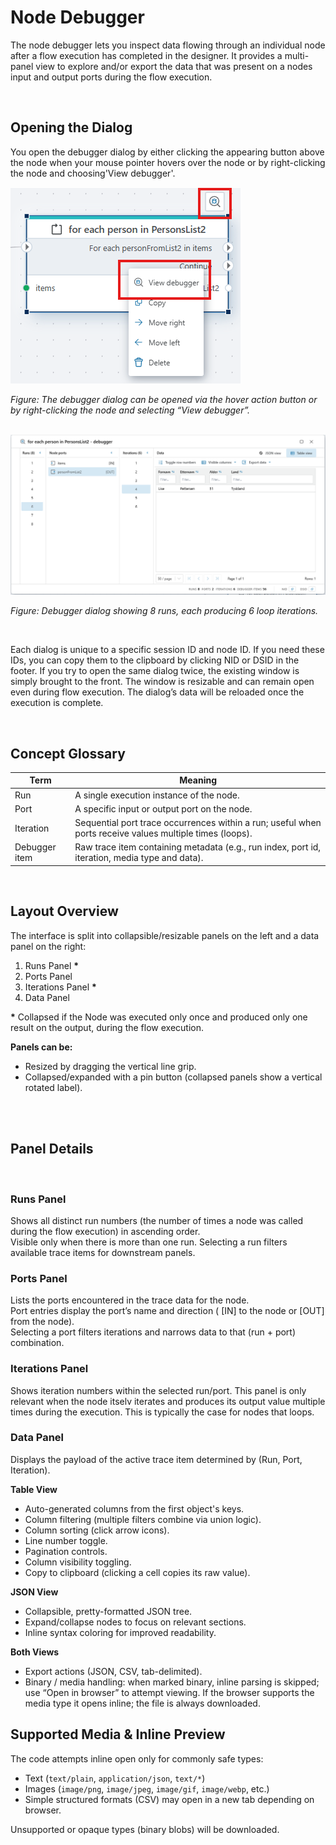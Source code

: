 # Node Debugger

The node debugger lets you inspect data flowing through an individual node after a flow execution has completed in the designer. It provides a multi-panel view to explore and/or export the data that was present on a nodes input and output ports during the flow execution.

<br>

## Opening the Dialog

You open the debugger dialog by either clicking the appearing button above the node when your mouse pointer hovers over the node or by right-clicking the node and choosing'View debugger'.

<img src="../../../../images/debugger-open.png" alt="Opening debugger dialog">
<p><em>Figure: The debugger dialog can be opened via the hover action button or by right-clicking the node and selecting “View debugger”.</em></p>

<br>


<img src="../../../../images/debugger-overview-full.png" alt="Debugger dialog with runs and iterations">
<p><em>Figure: Debugger dialog showing 8 runs, each producing 6 loop iterations.</em></p>

<br>

Each dialog is unique to a specific session ID and node ID. If you need these IDs, you can copy them to the clipboard by clicking NID or DSID in the footer. If you try to open the same dialog twice, the existing window is simply brought to the front. The window is resizable and can remain open even during flow execution. The dialog’s data will be reloaded once the execution is complete.

<br>

## Concept Glossary

| Term | Meaning |
|------|--------|
| Run | A single execution instance of the node. |
| Port | A specific input or output port on the node. |
| Iteration | Sequential port trace occurrences within a run; useful when ports receive values multiple times (loops). |
| Debugger item | Raw trace item containing metadata (e.g., run index, port id, iteration, media type and data). |

<br>

## Layout Overview

The interface is split into collapsible/resizable panels on the left and a data panel on the right:

1. Runs Panel **\***
2. Ports Panel
3. Iterations Panel **\***
4. Data Panel

**\*** Collapsed if the Node was executed only once and produced only one result on the output, during the flow execution.

**Panels can be:**
- Resized by dragging the vertical line grip.
- Collapsed/expanded with a pin button (collapsed panels show a vertical rotated label).


<br>
<br>

## Panel Details

<br>

### Runs Panel
Shows all distinct run numbers (the number of times a node was called during the flow execution) in ascending order.  
Visible only when there is more than one run. Selecting a run filters available trace items for downstream panels.
<br>

### Ports Panel
Lists the ports encountered in the trace data for the node.  
Port entries display the port’s name and direction ( [IN] to the node or [OUT] from the node).  
Selecting a port filters iterations and narrows data to that (run + port) combination.
<br>

### Iterations Panel
Shows iteration numbers within the selected run/port. This panel is only relevant when the node itselv iterates and produces its output value multiple times during the execution. This is typically the case for nodes that loops.
<br>

### Data Panel
Displays the payload of the active trace item determined by (Run, Port, Iteration).  


**Table View**
- Auto-generated columns from the first object's keys.
- Column filtering (multiple filters combine via union logic).
- Column sorting (click arrow icons).
- Line number toggle.
- Pagination controls.
- Column visibility toggling.
- Copy to clipboard (clicking a cell copies its raw value).

**JSON View**
- Collapsible, pretty-formatted JSON tree.
- Expand/collapse nodes to focus on relevant sections.
- Inline syntax coloring for improved readability.

**Both Views**
- Export actions (JSON, CSV, tab-delimited).
- Binary / media handling: when marked binary, inline parsing is skipped; use “Open in browser” to attempt viewing. If the browser supports the media type it opens inline; the file is always downloaded.

## Supported Media & Inline Preview

The code attempts inline open only for commonly safe types:
- Text (`text/plain`, `application/json`, `text/*`)
- Images (`image/png`, `image/jpeg`, `image/gif`, `image/webp`, etc.)
- Simple structured formats (CSV) may open in a new tab depending on browser.

Unsupported or opaque types (binary blobs) will be downloaded.